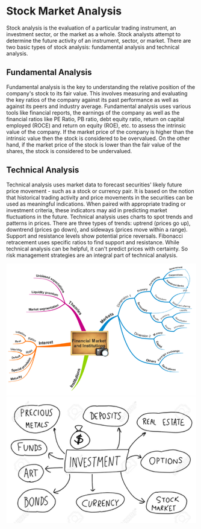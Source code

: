 # Stock Market Analysis

Stock analysis is the evaluation of a particular trading instrument, an investment sector, or the
market as a whole. Stock analysts attempt to determine the future activity of an instrument, sector,
or market. There are two basic types of stock analysis: fundamental analysis and technical analysis.


## Fundamental Analysis

Fundamental analysis is the key to understanding the relative position of the company&#39;s stock to its
fair value. This involves measuring and evaluating the key ratios of the company against its past
performance as well as against its peers and industry average. Fundamental analysis uses various
tools like financial reports, the earnings of the company as well as the financial ratios like PE
Ratio, PB ratio, debt equity ratio, return on capital employed (ROCE) and return on equity (ROE), etc.
to assess the intrinsic value of the company. If the market price of the company is higher than the
intrinsic value then the stock is considered to be overvalued. On the other hand, if the market price
of the stock is lower than the fair value of the shares, the stock is considered to be undervalued.

## Technical Analysis

Technical analysis uses market data to forecast securities&#39; likely future price movement - such as a
stock or currency pair. It is based on the notion that historical trading activity and price movements
in the securities can be used as meaningful indications. When paired with appropriate trading or
investment criteria, these indicators may aid in predicting market fluctuations in the future.
Technical analysis uses charts to spot trends and patterns in prices. There are three types of trends:
uptrend (prices go up), downtrend (prices go down), and sideways (prices move within a range).
Support and resistance levels show potential price reversals. Fibonacci retracement uses specific
ratios to find support and resistance. While technical analysis can be helpful, it can&#39;t predict prices
with certainty. So risk management strategies are an integral part of technical analysis.

![](Financial-Market-mind-map.png)
![](investment-mind-map.jpeg)